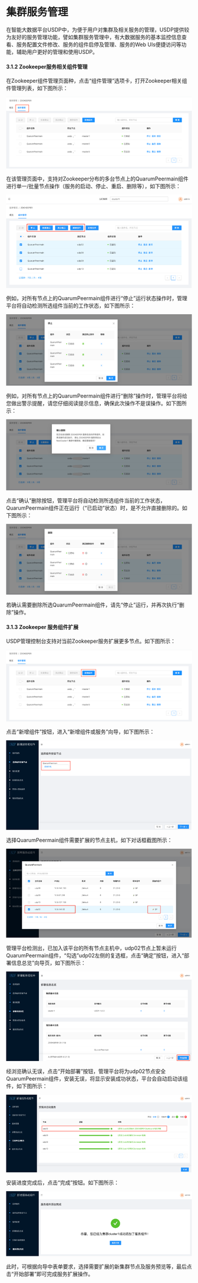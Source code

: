 # 集群服务管理

在智能大数据平台USDP中，为便于用户对集群及相关服务的管理，USDP提供较为友好的服务管理功能，譬如集群服务管理中，有大数据服务的基本监控信息查看、服务配置文件修改、服务的组件启停及管理、服务的Web UIs便捷访问等功能，辅助用户更好的管理和使用USDP。



#### 3.1.2 Zookeeper服务相关组件管理

在Zookeeper组件管理页面种，点击“组件管理”选项卡，打开Zookeeper相关组件管理列表，如下图所示：

![](../../images/1.0.x/webconsole/service/storage_zk_subpart.png)

在该管理页面中，支持对Zookeeper分布的多台节点上的QuarumPeermain组件进行单一/批量节点操作（服务的启动、停止、重启、删除等），如下图所示：

![](../../images/1.0.x/webconsole/service/storage_zk_subpart_operate.png)

例如，对所有节点上的QuarumPeermain组件进行“停止”运行状态操作时，管理平台将自动检测所选组件当前的工作状态，如下图所示：

![](../../images/1.0.x/webconsole/service/storage_zk_subpart_operate_stop.png)

例如，对所有节点上的QuarumPeermain组件进行“删除”操作时，管理平台将给您做出警示提醒，请您仔细阅读提示信息，确保此次操作不是误操作。如下图所示：

![](../../images/1.0.x/webconsole/service/storage_zk_subpart_operate_delete.png)

点击“确认”删除按钮，管理平台将自动检测所选组件当前的工作状态，QuarumPeermain组件正在运行（“已启动”状态）时，是不允许直接删除的。如下图所示：

![](../../images/1.0.x/webconsole/service/storage_zk_subpart_operate_delete_true.png)

若确认需要删除所选QuarumPeermain组件，请先“停止”运行，并再次执行“删除”操作。



#### 3.1.3 Zookeeper 服务组件扩展

USDP管理控制台支持对当前Zookeeper服务扩展更多节点。如下图所示：

![](../../images/1.0.x/webconsole/service/storage_zk_subpart_add.png)

点击“新增组件”按钮，进入“新增组件或服务”向导，如下图所示：

![](../../images/1.0.x/webconsole/service/storage_zk_subpart_add_guide1.png)

选择QuarumPeermain组件需要扩展的节点主机，如下对话框截图所示：

![](../../images/1.0.x/webconsole/service/storage_zk_subpart_add_guide2.png)

管理平台检测出，已加入该平台的所有节点主机中，udp02节点上暂未运行QuarumPeermain组件，“勾选”udp02左侧的复选框，点击“确定”按钮，进入“部署信息总览”向导页，如下图所示：

![](../../images/1.0.x/webconsole/service/storage_zk_subpart_add_guide3.png)

经浏览确认无误，点击“开始部署”按钮，管理平台将为udp02节点安全QuarumPeermain组件，安装无误，将显示安装成功状态，平台会自动启动该组件，如下图所示：

![](../../images/1.0.x/webconsole/service/storage_zk_subpart_add_guide4.png)

安装进度完成后，点击“完成”按钮。如下图所示：

![](../../images/1.0.x/webconsole/service/storage_zk_subpart_add_guide5.png)

此时，可根据向导中表单要求，选择需要扩展的新集群节点及服务预览等，最后点击“开始部署”即可完成服务扩展操作。




